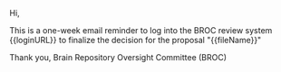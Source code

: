Hi,

This is a one-week email reminder to log into the BROC review system {{loginURL}} to finalize the decision for the proposal "{{fileName}}"

Thank you,
Brain Repository Oversight Committee (BROC)